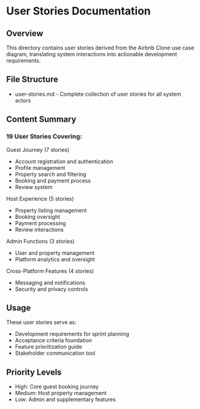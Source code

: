 # User Stories Documentation

## Overview

This directory contains user stories derived from the Airbnb Clone use case diagram, translating system interactions into actionable development requirements.

## File Structure

- user-stories.md - Complete collection of user stories for all system actors

## Content Summary

### 19 User Stories Covering:

Guest Journey (7 stories)
- Account registration and authentication
- Profile management
- Property search and filtering
- Booking and payment process
- Review system

Host Experience (5 stories)
- Property listing management
- Booking oversight
- Payment processing
- Review interactions

Admin Functions (3 stories)
- User and property management
- Platform analytics and oversight

Cross-Platform Features (4 stories)
- Messaging and notifications
- Security and privacy controls

## Usage

These user stories serve as:
- Development requirements for sprint planning
- Acceptance criteria foundation
- Feature prioritization guide
- Stakeholder communication tool

## Priority Levels

- High: Core guest booking journey
- Medium: Host property management
- Low: Admin and supplementary features